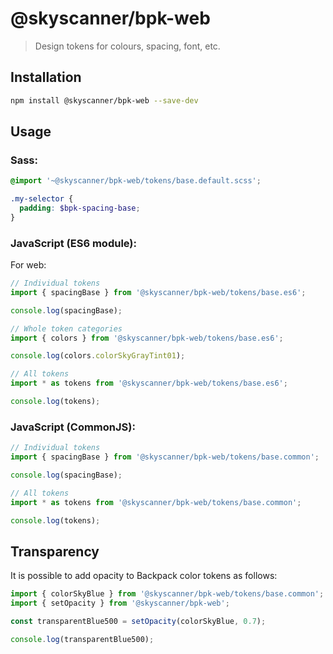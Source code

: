 # @skyscanner/bpk-web

> Design tokens for colours, spacing, font, etc.

## Installation

```sh
npm install @skyscanner/bpk-web --save-dev
```

## Usage

### Sass:

```scss
@import '~@skyscanner/bpk-web/tokens/base.default.scss';

.my-selector {
  padding: $bpk-spacing-base;
}
```

### JavaScript (ES6 module):

For web:

```js
// Individual tokens
import { spacingBase } from '@skyscanner/bpk-web/tokens/base.es6';

console.log(spacingBase);

// Whole token categories
import { colors } from '@skyscanner/bpk-web/tokens/base.es6';

console.log(colors.colorSkyGrayTint01);

// All tokens
import * as tokens from '@skyscanner/bpk-web/tokens/base.es6';

console.log(tokens);
```

### JavaScript (CommonJS):

```js
// Individual tokens
import { spacingBase } from '@skyscanner/bpk-web/tokens/base.common';

console.log(spacingBase);

// All tokens
import * as tokens from '@skyscanner/bpk-web/tokens/base.common';

console.log(tokens);
```

## Transparency

It is possible to add opacity to Backpack color tokens as follows:

```js
import { colorSkyBlue } from '@skyscanner/bpk-web/tokens/base.common';
import { setOpacity } from '@skyscanner/bpk-web';

const transparentBlue500 = setOpacity(colorSkyBlue, 0.7);

console.log(transparentBlue500);
```
